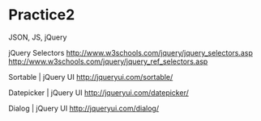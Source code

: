 # Practice2
JSON, JS, jQuery 

jQuery Selectors
http://www.w3schools.com/jquery/jquery_selectors.asp
http://www.w3schools.com/jquery/jquery_ref_selectors.asp



Sortable | jQuery UI
http://jqueryui.com/sortable/

Datepicker | jQuery UI
http://jqueryui.com/datepicker/

Dialog | jQuery UI
http://jqueryui.com/dialog/
